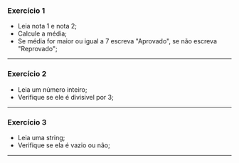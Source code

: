 ### Exercício 1

- Leia nota 1 e nota 2;
- Calcule a média;
- Se média for maior ou igual a 7 escreva "Aprovado", se não escreva "Reprovado";
<hr>

### Exercício 2

- Leia um número inteiro;
- Verifique se ele é divisivel por 3;
<hr>

### Exercício 3

- Leia uma string;
- Verifique se ela é vazio ou não;
<hr>